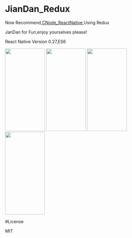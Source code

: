 # JianDan_Redux
<p>Now Recommend<a href="https://github.com/xiDaiDai/CNode_ReactNative"> CNode_ReactNative </a>Using Redux
<p>JanDan for Fun,enjoy yourselves please!
<p>React Native Version 0.27,ES6</p>
<p><img src="https://github.com/xiDaiDai/JanDan_ReactNative_Sample/blob/master/sreenshot/device-2016-05-25-174726.png" height="270" width="130" />
<img src="https://github.com/xiDaiDai/JanDan_ReactNative_Sample/blob/master/sreenshot/device-2016-05-25-174641.png" height="270" width="130" />
<img src="https://github.com/xiDaiDai/JanDan_ReactNative_Sample/blob/master/sreenshot/device-2016-05-26-175830.png" height="270" width="130" />
<img src="https://github.com/xiDaiDai/JanDan_ReactNative_Sample/blob/master/sreenshot/device-2016-05-26-175911.png" height="270" width="130" />
</p>

#License
<p>MIT
 
